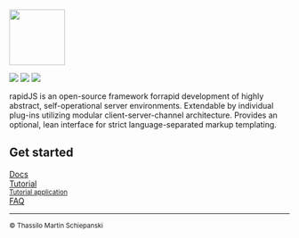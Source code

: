 \
<a href="https://rapidjs.org"><img src="https://rapidjs.org/_assets/img/readme-header.svg" height="100"></a>

<a href="https://github.com/rapidjs-org/core/blob/master/LICENSE"><img src="https://img.shields.io/npm/l/@rapidjs.org/core"></a>
<a href="https://www.npmjs.com/package/@rapidjs.org/core"><img src="https://img.shields.io/npm/v/@rapidjs.org/core"></a>
<a href="https://www.npmjs.com/package/@rapidjs.org/core"><img src="https://img.shields.io/bundlephobia/min/@rapidjs.org/core"></a>

rapidJS is an open-source framework forrapid development of highly abstract, self-operational server environments. Extendable by individual plug-ins utilizing modular client-server-channel architecture. Provides an optional, lean interface for strict language-separated markup templating. 

## Get started

[Docs](https://rapidjs.org/docs)\
[Tutorial](https://rapidjs.org/tutorial)\
<sup>[Tutorial application](https://rapidjs.org/tutorial-app)</sup>\
[FAQ](https://rapidjs.org/faq)

---

<sub>© Thassilo Martin Schiepanski</sub>